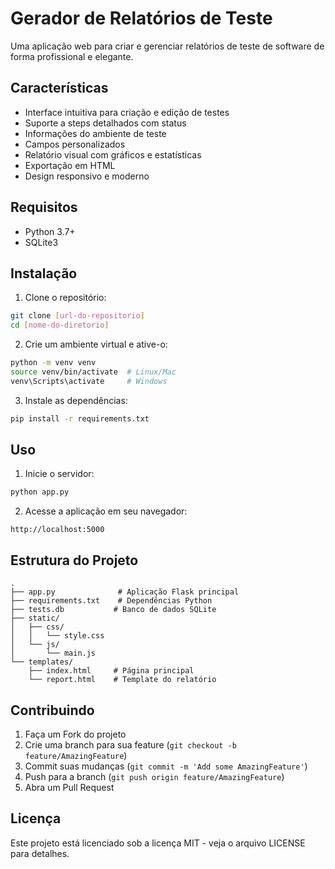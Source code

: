 # Gerador de Relatórios de Teste

Uma aplicação web para criar e gerenciar relatórios de teste de software de forma profissional e elegante.

## Características

- Interface intuitiva para criação e edição de testes
- Suporte a steps detalhados com status
- Informações do ambiente de teste
- Campos personalizados
- Relatório visual com gráficos e estatísticas
- Exportação em HTML
- Design responsivo e moderno

## Requisitos

- Python 3.7+
- SQLite3

## Instalação

1. Clone o repositório:
```bash
git clone [url-do-repositorio]
cd [nome-do-diretorio]
```

2. Crie um ambiente virtual e ative-o:
```bash
python -m venv venv
source venv/bin/activate  # Linux/Mac
venv\Scripts\activate     # Windows
```

3. Instale as dependências:
```bash
pip install -r requirements.txt
```

## Uso

1. Inicie o servidor:
```bash
python app.py
```

2. Acesse a aplicação em seu navegador:
```
http://localhost:5000
```

## Estrutura do Projeto

```
.
├── app.py              # Aplicação Flask principal
├── requirements.txt    # Dependências Python
├── tests.db           # Banco de dados SQLite
├── static/
│   ├── css/
│   │   └── style.css
│   └── js/
│       └── main.js
└── templates/
    ├── index.html     # Página principal
    └── report.html    # Template do relatório
```

## Contribuindo

1. Faça um Fork do projeto
2. Crie uma branch para sua feature (`git checkout -b feature/AmazingFeature`)
3. Commit suas mudanças (`git commit -m 'Add some AmazingFeature'`)
4. Push para a branch (`git push origin feature/AmazingFeature`)
5. Abra um Pull Request

## Licença

Este projeto está licenciado sob a licença MIT - veja o arquivo LICENSE para detalhes. 